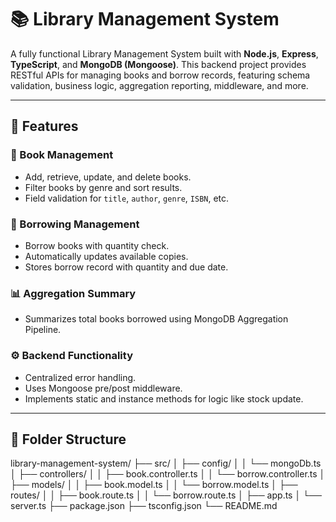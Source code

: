 # 📚 Library Management System

A fully functional Library Management System built with **Node.js**, **Express**, **TypeScript**, and **MongoDB (Mongoose)**. This backend project provides RESTful APIs for managing books and borrow records, featuring schema validation, business logic, aggregation reporting, middleware, and more.

---

## 🚀 Features

### 📘 Book Management
- Add, retrieve, update, and delete books.
- Filter books by genre and sort results.
- Field validation for `title`, `author`, `genre`, `ISBN`, etc.

### 📖 Borrowing Management
- Borrow books with quantity check.
- Automatically updates available copies.
- Stores borrow record with quantity and due date.

### 📊 Aggregation Summary
- Summarizes total books borrowed using MongoDB Aggregation Pipeline.

### ⚙️ Backend Functionality
- Centralized error handling.
- Uses Mongoose pre/post middleware.
- Implements static and instance methods for logic like stock update.

---

## 📁 Folder Structure
library-management-system/
├── src/
│ ├── config/
│ │ └── mongoDb.ts
│ ├── controllers/
│ │ ├── book.controller.ts
│ │ └── borrow.controller.ts
│ ├── models/
│ │ ├── book.model.ts
│ │ └── borrow.model.ts
│ ├── routes/
│ │ ├── book.route.ts
│ │ └── borrow.route.ts
│ ├── app.ts
│ └── server.ts
├── package.json
├── tsconfig.json
└── README.md


